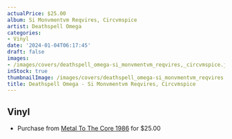 ```yaml
---
actualPrice: $25.00
album: Si Monvmentvm Reqvires, Circvmspice
artist: Deathspell Omega
categories:
- Vinyl
date: '2024-01-04T06:17:45'
draft: false
images:
- /images/covers/deathspell_omega-si_monvmentvm_reqvires,_circvmspice.jpg
inStock: true
thumbnailImage: /images/covers/deathspell_omega-si_monvmentvm_reqvires,_circvmspice-thumb.jpg
title: Deathspell Omega - Si Monvmentvm Reqvires, Circvmspice
---
```


## Vinyl
* Purchase from [Metal To The Core 1986](https://metaltothecore1986.com/shop/deathspell-omega-si-monvmentvm-reqvires-circvmspice-12-gatefold-double-lp/) for $25.00

